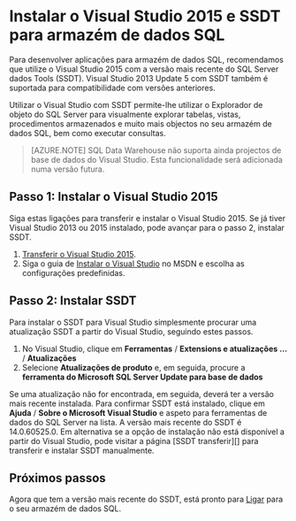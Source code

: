 <properties
   pageTitle="Instalar o Visual Studio e SSDT para armazém de dados SQL | Microsoft Azure"
   description="Instalar o Visual Studio e ferramentas de desenvolvimento do SQL Server (SSDT) para armazém de dados do Azure SQL"
   services="sql-data-warehouse"
   documentationCenter="NA"
   authors="sonyam"
   manager="barbkess"
   editor=""/>

<tags
   ms.service="sql-data-warehouse"
   ms.devlang="NA"
   ms.topic="article"
   ms.tgt_pltfrm="NA"
   ms.workload="data-services"
   ms.date="08/16/2016"
   ms.author="sonyama;barbkess"/>

# <a name="install-visual-studio-2015-and-ssdt-for-sql-data-warehouse"></a>Instalar o Visual Studio 2015 e SSDT para armazém de dados SQL

Para desenvolver aplicações para armazém de dados SQL, recomendamos que utilize o Visual Studio 2015 com a versão mais recente do SQL Server dados Tools (SSDT).  Visual Studio 2013 Update 5 com SSDT também é suportada para compatibilidade com versões anteriores.  

Utilizar o Visual Studio com SSDT permite-lhe utilizar o Explorador de objeto do SQL Server para visualmente explorar tabelas, vistas, procedimentos armazenados e muito mais objectos no seu armazém de dados SQL, bem como executar consultas.

> [AZURE.NOTE] SQL Data Warehouse não suporta ainda projectos de base de dados do Visual Studio.  Esta funcionalidade será adicionada numa versão futura.

## <a name="step-1-install-visual-studio-2015"></a>Passo 1: Instalar o Visual Studio 2015

Siga estas ligações para transferir e instalar o Visual Studio 2015. Se já tiver Visual Studio 2013 ou 2015 instalado, pode avançar para o passo 2, instalar SSDT.

1. [Transferir o Visual Studio 2015][].
2. Siga o guia de [Instalar o Visual Studio][] no MSDN e escolha as configurações predefinidas.

## <a name="step-2-install-ssdt"></a>Passo 2: Instalar SSDT

Para instalar o SSDT para Visual Studio simplesmente procurar uma atualização SSDT a partir do Visual Studio, seguindo estes passos.

1. No Visual Studio, clique em **Ferramentas** / **Extensions e atualizações …**  /  **Atualizações**
2. Selecione **Atualizações de produto** e, em seguida, procure a **ferramenta do Microsoft SQL Server Update para base de dados**

Se uma atualização não for encontrada, em seguida, deverá ter a versão mais recente instalada.  Para confirmar SSDT está instalado, clique em **Ajuda** / **Sobre o Microsoft Visual Studio** e aspeto para ferramentas de dados do SQL Server na lista.  A versão mais recente do SSDT é 14.0.60525.0.  Em alternativa se a opção de instalação não está disponível a partir do Visual Studio, pode visitar a página [SSDT transferir][] para transferir e instalar SSDT manualmente.

## <a name="next-steps"></a>Próximos passos

Agora que tem a versão mais recente do SSDT, está pronto para [Ligar][] para o seu armazém de dados SQL.

<!--Anchors-->

<!--Image references-->

<!--Articles-->
[ligar]: ./sql-data-warehouse-query-visual-studio.md

<!--Other-->
[Transferir o Visual Studio 2015]: https://www.visualstudio.com/downloads/
[Instalar o Visual Studio]: https://msdn.microsoft.com/library/e2h7fzkw.aspx
[Transferir SSDT]: https://msdn.microsoft.com/library/mt204009.aspx
